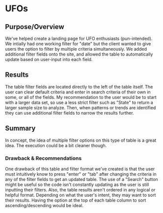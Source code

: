 # UFOs

## Purpose/Overview
We've helped create a landing page for UFO enthusiasts (pun-intended). We intially had one working filter for "date" but the client wanted to give users the option to filter by multiple criteria simultaneously. We added additional filter fields onto the site, and allowed the table to automatically update based on user-input into each field. 

## Results
The table filter fields are located directly to the left of the table itself. The user can clear default criteria and enter in search criteria of their own in some, or all of the fields. My recommendation to the user would be to start with a larger data set, so use a less strict filter such as "State" to return a larger sample size to analyze. Then, when patterns or trends are identified they can use additional filter fields to narrow the results further. 

## Summary
In concept, the idea of multiple filter options on this type of table is a great idea. The execution could be a bit cleaner though. 

### Drawback & Recommendations
One drawback of this table and filter format we've created is that the user must intuitively know to press "enter" or "tab" after changing the criteria in any of the filter fields to get an updated table. The use of a "Search" button might be useful so the code isn't constantly updating as the user is still inputting their filters. Also, the table results aren't ordered in any logical or helpful format. Depending on what the user's intent, they may want to sort their results. Having the option at the top of each table column to sort ascending/descending would be ideal.  
 
